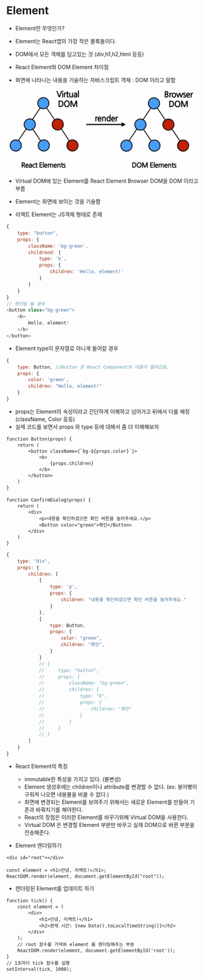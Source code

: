 # Element

  - Element란 무엇인가?
   - Element는 React앱의 가장 작은 블록들이다.
   - DOM에서 모든 객체를 담고있는 것 (div,h1,h2,html 등등)

  - React Element와 DOM Element 차이점
   - 화면에 나타나는 내용을 기술하는 자바스크립트 객체 : DOM 이라고 말함

   ![1](images/1.PNG)

   - Virtual DOM에 있는 Element를 React Element Browser DOM을 DOM 이라고 부름

   - Element는 화면에 보이는 것을 기술함
   - 리액트 Element는 JS객체 형태로 존재

```JavaScript
{
    type: "button",
    props: {
        className: 'bg-green',
        childrend: {
            type: 'b',
            props: {
                children: 'Hello, element!'
            }
        }
    }
}
// 랜더링 될 경우
<button class="bg-green"> 
    <b>
        Hello, element!
    </b>
</button>
```

   - Element type이 문자열로 아니게 들어갈 경우

```JavaScript
{
    type: Button, //Button 은 React Component의 이름이 들어갔음.
    props: {
        color: 'green',
        children: "Hello, element!"
    }
}
```

   - props는 Element의 속성이라고 간단하게 이해하고 넘어가고 뒤에서 다룰 예정(className, Color 등등)
   - 실제 코드를 보면서 props 와 type 등에 대해서 좀 더 이해해보자

```JSX
function Button(props) {
    return (
        <button className={`bg-${props.color}`}> 
            <b>
                {props.children}
            </b>
        </button>
    )
}

function ConfirmDialog(props) {
    return (
        <div>
            <p>내용을 확인하셨으면 확인 버튼을 눌러주세요.</p>
            <Button color="green">확인</Button>
        </div>
    )
}
```
```JavaScript
{
    type: "div",
    props: {
        children: [
            {
                type: 'p',
                props: {
                    children: "내용을 확인하셨으면 확인 버튼을 눌러주세요."
                }
            },
            {
                type: Button,
                props: {
                    color: "green",
                    children: "확인",
                }
            }
            // {
            //     type: "button",
            //     props: {
            //         className: "bg-green",
            //         children: {
            //             type: "b",
            //             props: {
            //                 children: "확인"
            //             }
            //         }
            //     }
            // }
        ]
    }
}
```

   - React Element의 특징
     - immutable한 특성을 가지고 있다. (불변성)
     - Element 생성후에는 children이나 attribute를 변경할 수 없다. (ex: 붕어빵이 구워져 나오면 내용물을 바꿀 수 없다.)
     - 화면에 변경되는 Element를 보여주기 위해서는 새로운 Element를 만들어 기존과 바꿔치기를 해야한다.
     - React의 장점은 이러한 Element를 바꾸기위해 Virtual DOM을 사용한다.
     - Virtual DOM 은 변경할 Element 부분만 바꾸고 실제 DOM으로 바뀐 부분을 전송해준다.
    
   - Element 렌더링하기
   
```JSX
<div id="root"></div>

const element = <h1>안녕, 리액트!</h1>;
ReactDOM.render(element, document.getElementById("root"));
```

   - 렌더링된 Element를 업데이트 하기

```JSX
function tick() {
    const element = (
        <div>
            <h1>안녕, 리액트!</h1>
            <h2>현재 시간: {new Data().toLocalTimeString()}</h2>
        </div>
    );
    // root 함수를 가져와 element 를 렌더링해주는 부분
    ReactDOM.render(element, document.getElementById('root'));
}
// 1초마다 tick 함수를 실행
setInterval(tick, 1000);
```